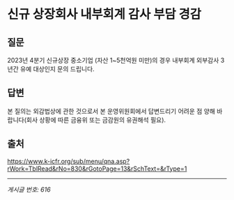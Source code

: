 # 신규 상장회사 내부회계 감사 부담 경감

## 질문
2023년 4분기 신규상장 중소기업 (자산 1~5천억원 미만)의 경우 내부회계 외부감사 3년간 유예 대상인지 문의 드립니다.

## 답변
본 질의는 외감법상에 관한 것으로서 본 운영위원회에서 답변드리기 어려운 점 양해 바랍니다(회사 상황에 따른 금융위 또는 금감원의 유권해석 필요).

## 출처
https://www.k-icfr.org/sub/menu/qna.asp?rWork=TblRead&rNo=830&rGotoPage=13&rSchText=&rType=1

---
*게시글 번호: 616*
